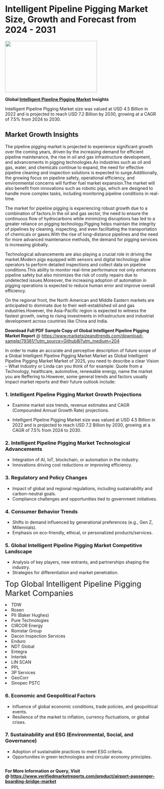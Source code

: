 <H1>Intelligent Pipeline Pigging Market Size, Growth and Forecast from 2024 - 2031</H1><img class="aligncenter size-medium wp-image-584254" src="https://thirdeyenews.in/wp-content/uploads/2024/09/Global-Market-Research-300x168.jpeg" alt="" width="300" height="168" /><p><strong>Global&nbsp;<a href="https://www.marketsizeandtrends.com/download-sample/79381/?utm_source=Github8j?utm_medium=204">Intelligent Pipeline Pigging Market</a> Insights</strong></p><p>Intelligent Pipeline Pigging Market size was valued at USD 4.5 Billion in 2022 and is projected to reach USD 7.2 Billion by 2030, growing at a CAGR of 7.5% from 2024 to 2030.</p><p><h2>Market Growth Insights</h2> <p>The pipeline pigging market is projected to experience significant growth over the coming years, driven by the increasing demand for efficient pipeline maintenance, the rise in oil and gas infrastructure development, and advancements in pigging technologies.As industries such as oil and gas, water, and chemicals continue to expand, the need for effective pipeline cleaning and inspection solutions is expected to surge.Additionally, the growing focus on pipeline safety, operational efficiency, and environmental concerns will further fuel market expansion.The market will also benefit from innovations such as robotic pigs, which are designed to handle more complex tasks, including monitoring pipeline conditions in real-time.</p> <p>The market for pipeline pigging is experiencing robust growth due to a combination of factors.In the oil and gas sector, the need to ensure the continuous flow of hydrocarbons while minimizing disruptions has led to a greater reliance on pigging technology.Pigging helps maintain the integrity of pipelines by cleaning, inspecting, and even facilitating the transportation of chemicals or gases.With the rise of long-distance pipelines and the need for more advanced maintenance methods, the demand for pigging services is increasing globally.</p> <p>Technological advancements are also playing a crucial role in driving the market.Modern pigs equipped with sensors and digital technology allow operators to perform detailed inspections and collect data on pipeline conditions.This ability to monitor real-time performance not only enhances pipeline safety but also minimizes the risk of costly repairs due to undetected issues.Moreover, the increasing adoption of automation in pigging operations is expected to reduce human error and improve overall efficiency.</p> <p>On the regional front, the North American and Middle Eastern markets are anticipated to dominate due to their well-established oil and gas industries.However, the Asia-Pacific region is expected to witness the fastest growth, owing to rising investments in infrastructure and industrial development across countries like China and India.</p> <p><span class=""><strong>Download Full PDF Sample Copy of Global Intelligent Pipeline Pigging Market Report</strong> @ <a href="https://www.marketsizeandtrends.com/download-sample/79381/?utm_source=Github8j?utm_medium=204" target="_blank">https://www.marketsizeandtrends.com/download-sample/79381/?utm_source=Github8j?utm_medium=204</a></span></p><p>In order to make an accurate and perceptive description of future scope of a Global&nbsp;Intelligent Pipeline Pigging Market Market as Global&nbsp;Intelligent Pipeline Pigging Market Market of 2025, you need to describe a clear Vision &ndash; What Industry or Linda can you think of for example: Quote from a Technology, healthcare, automotive, renewable energy, name the market you are Reffering to.However, some general trends and factors usually impact market reports and their future outlook include:</p><h3>1.&nbsp;<strong>Intelligent Pipeline Pigging Market Growth Projections</strong></h3><ul><li>Examine market size trends, revenue estimates and CAGR (Compounded Annual Growth Rate) projections.</li><li><p>Intelligent Pipeline Pigging Market size was valued at USD 4.5 Billion in 2022 and is projected to reach USD 7.2 Billion by 2030, growing at a CAGR of 7.5% from 2024 to 2030.</p></li></ul><h3>2.&nbsp;<strong>Intelligent Pipeline Pigging Market Technological Advancements</strong></h3><ul><li>Integration of AI, IoT, blockchain, or automation in the industry.</li><li>Innovations driving cost reductions or improving efficiency.</li></ul><h3>3.&nbsp;<strong>Regulatory and Policy Changes</strong></h3><ul><li>Impact of global and regional regulations, including sustainability and carbon-neutral goals.</li><li>Compliance challenges and opportunities tied to government initiatives.</li></ul><h3>4.&nbsp;<strong>Consumer Behavior Trends</strong></h3><ul><li>Shifts in demand influenced by generational preferences (e.g., Gen Z, Millennials).</li><li>Emphasis on eco-friendly, ethical, or personalized products/services.</li></ul><h3>5.&nbsp;<strong>Global Intelligent Pipeline Pigging Market Competitive Landscape</strong></h3><ul><li>Analysis of key players, new entrants, and partnerships shaping the industry.</li><li>Strategies for differentiation and market penetration.</li></ul><p data-pm-slice="1 1 []"><span style="color: inherit; font-family: inherit; font-size: 25px;">Top Global Intelligent Pipeline Pigging Market Companies</span></p><div class="" data-test-id=""><p><li>TDW</li><li> Rosen</li><li> PII (Baker Hughes)</li><li> Pure Technologies</li><li> CIRCOR Energy</li><li> Romstar Group</li><li> Dacon Inspection Services</li><li> Enduro</li><li> NDT Global</li><li> Entegra</li><li> Intertek</li><li> LIN SCAN</li><li> PPL</li><li> 3P Services</li><li> GeoCorr</li><li> Sinopec PSTC</li></p></div><h3>6.&nbsp;<strong>Economic and Geopolitical Factors</strong></h3><ul><li>Influence of global economic conditions, trade policies, and geopolitical events.</li><li>Resilience of the market to inflation, currency fluctuations, or global crises.</li></ul><h3>7.&nbsp;<strong>Sustainability and ESG (Environmental, Social, and Governance)</strong></h3><ul><li>Adoption of sustainable practices to meet ESG criteria.</li><li>Opportunities in green technologies and circular economy principles.</li></ul><h2><strong style="font-size: 14px;">For More Information or Query, Visit @&nbsp;</strong><a style="background-color: #ffffff; font-size: 14px;" href="https://www.marketsizeandtrends.com/report/intelligent-pipeline-pigging-market/" target="_blank">https://www.verifiedmarketreports.com/product/airport-passenger-boarding-bridge-market</a></h2>